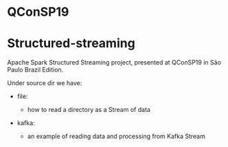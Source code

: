 # QConSP19
# Structured-streaming

Apache Spark Structured Streaming project, presented at QConSP19 in São Paulo Brazil Edition.

Under source dir we have: 

* file: 
   * how to read a directory as a Stream of data

* kafka:
   * an example of reading data and processing from Kafka Stream
